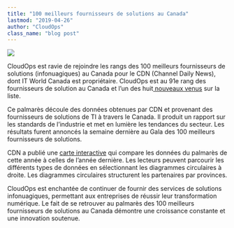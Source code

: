 ```yaml
---
title: "100 meilleurs fournisseurs de solutions au Canada"
lastmod: "2019-04-26"
author: "CloudOps"
class_name: "blog post"
---
```


<img src="/images/blog/post/CDN-Top-Solution-Provider.png" class="main-blog-image">

<p>CloudOps est ravie de rejoindre les rangs des 100 meilleurs fournisseurs de solutions (infonuagiques) au Canada pour le CDN (Channel Daily News), dont IT World Canada est propriétaire. CloudOps est au 91e rang des fournisseurs de solution au Canada et l’un des huit<a href="https://channeldailynews.com/news/newcomers-to-the-cdn-top-100-list-crafting-integrated-client-focused-solutions/66787"> nouveaux venus</a> sur la liste.</p>

<p>Ce palmarès découle des données obtenues par CDN et provenant des fournisseurs de solutions de TI à travers le Canada. Il produit un rapport sur les standards de l’industrie et met en lumière les tendances du secteur. Les résultats furent annoncés la semaine dernière au Gala des 100 meilleurs fournisseurs de solutions.</p>

<p>CDN a publié une <a href="https://channeldailynews.com/news/cdn-top-100-solution-providers-map-2/67120">carte interactive</a> qui compare les données du palmarès de cette année à celles de l’année dernière. Les lecteurs peuvent parcourir les différents types de données en sélectionnant les diagrammes circulaires à droite. Les diagrammes circulaires structurent les partenaires par provinces.</p>

<p>CloudOps est enchantée de continuer de fournir des services de solutions infonuagiques, permettant aux entreprises de réussir leur transformation numérique. Le fait de se retrouver au palmarès des 100 meilleurs fournisseurs de solutions au Canada démontre une croissance constante et une innovation soutenue.</p>